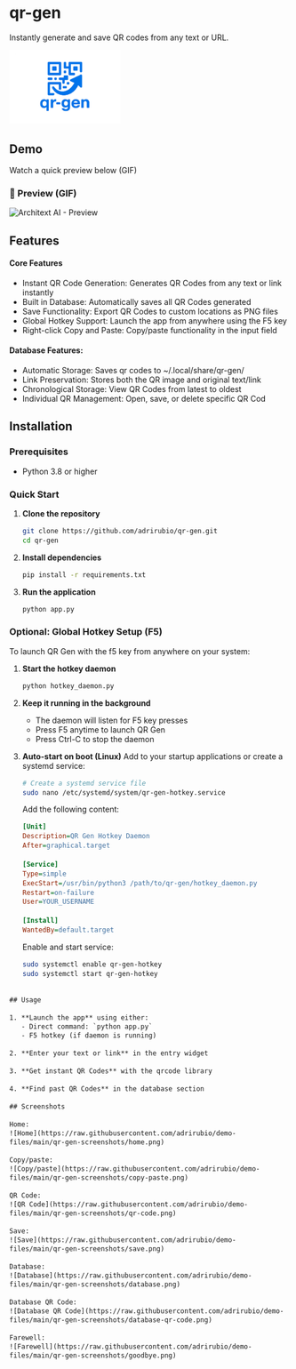 # qr-gen
Instantly generate and save QR codes from any text or URL.

<p align="left">
  <img src="qr-gen-logo.png"
       alt="qr-gen-logo"
       width="200">
</p>

## Demo

Watch a quick preview below (GIF)

### 🔹 Preview (GIF)
![Architext AI - Preview](https://github.com/adrirubio/demo-files/raw/main/demo-qr-gen.gif)

## Features

#### Core Features
- Instant QR Code Generation: Generates QR Codes from any text or link instantly
- Built in Database: Automatically saves all QR Codes generated
- Save Functionality: Export QR Codes to custom locations as PNG files
- Global Hotkey Support: Launch the app from anywhere using the F5 key
- Right-click Copy and Paste: Copy/paste functionality in the input field

#### Database Features:
- Automatic Storage: Saves qr codes to ~/.local/share/qr-gen/
- Link Preservation: Stores both the QR image and original text/link
- Chronological Storage: View QR Codes from latest to oldest
- Individual QR Management: Open, save, or delete specific QR Cod

## Installation

### Prerequisites
- Python 3.8 or higher

### Quick Start

1. **Clone the repository**
   ```bash
   git clone https://github.com/adrirubio/qr-gen.git
   cd qr-gen
   ```

2. **Install dependencies**
   ```bash
   pip install -r requirements.txt
   ```


3. **Run the application**
   ```bash
   python app.py
   ```

### Optional: Global Hotkey Setup (F5)

To launch QR Gen with the f5 key from anywhere on your system:

1. **Start the hotkey daemon**
   ```bash
   python hotkey_daemon.py
   ```

2. **Keep it running in the background**
   - The daemon will listen for F5 key presses
   - Press F5 anytime to launch QR Gen
   - Press Ctrl-C to stop the daemon

3. **Auto-start on boot (Linux)**
    Add to your startup applications or create a systemd service:
    ```bash
    # Create a systemd service file
    sudo nano /etc/systemd/system/qr-gen-hotkey.service
    ```

    Add the following content:
    ```ini
    [Unit]
    Description=QR Gen Hotkey Daemon
    After=graphical.target

    [Service]
    Type=simple
    ExecStart=/usr/bin/python3 /path/to/qr-gen/hotkey_daemon.py
    Restart=on-failure
    User=YOUR_USERNAME

    [Install]
    WantedBy=default.target
    ```

    Enable and start service:
    ```bash
    sudo systemctl enable qr-gen-hotkey
    sudo systemctl start qr-gen-hotkey
```

## Usage

1. **Launch the app** using either:
   - Direct command: `python app.py`
   - F5 hotkey (if daemon is running)

2. **Enter your text or link** in the entry widget

3. **Get instant QR Codes** with the qrcode library

4. **Find past QR Codes** in the database section

## Screenshots

Home:
![Home](https://raw.githubusercontent.com/adrirubio/demo-files/main/qr-gen-screenshots/home.png)

Copy/paste:
![Copy/paste](https://raw.githubusercontent.com/adrirubio/demo-files/main/qr-gen-screenshots/copy-paste.png)

QR Code:
![QR Code](https://raw.githubusercontent.com/adrirubio/demo-files/main/qr-gen-screenshots/qr-code.png)

Save:
![Save](https://raw.githubusercontent.com/adrirubio/demo-files/main/qr-gen-screenshots/save.png)

Database:
![Database](https://raw.githubusercontent.com/adrirubio/demo-files/main/qr-gen-screenshots/database.png)

Database QR Code:
![Database QR Code](https://raw.githubusercontent.com/adrirubio/demo-files/main/qr-gen-screenshots/database-qr-code.png)

Farewell:
![Farewell](https://raw.githubusercontent.com/adrirubio/demo-files/main/qr-gen-screenshots/goodbye.png)
